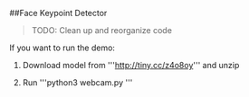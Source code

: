 ##Face Keypoint Detector

> TODO: Clean up and reorganize code

If you want to run the demo:

1. Download model from '''http://tiny.cc/z4o8oy''' and unzip

2. Run '''python3 webcam.py <path to model>'''

